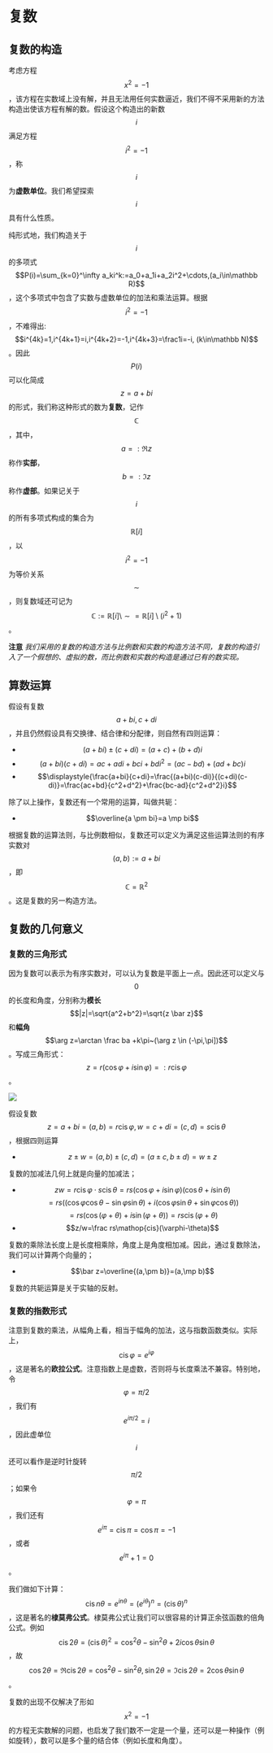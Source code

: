 # 复数

## 复数的构造

考虑方程$$x^2=-1$$，该方程在实数域上没有解，并且无法用任何实数逼近，我们不得不采用新的方法构造出使该方程有解的数。假设这个构造出的新数$$i$$满足方程$$i^2=-1$$，称$$i$$为**虚数单位**。我们希望探索$$i$$具有什么性质。

纯形式地，我们构造关于$$i$$的多项式$$P(i)=\sum_{k=0}^\infty a_ki^k:=a_0+a_1i+a_2i^2+\cdots,(a_i\in\mathbb R)$$，这个多项式中包含了实数与虚数单位的加法和乘法运算。根据$$i^2=-1$$，不难得出:$$i^{4k}=1,i^{4k+1}=i,i^{4k+2}=-1,i^{4k+3}=\frac1i=-i, (k\in\mathbb N)$$。因此$$P(i)$$可以化简成$$z=a+bi$$的形式，我们称这种形式的数为**复数**，记作$$\mathbb C$$，其中，$$a=:\Re z$$称作**实部**，$$b=:\Im z$$称作**虚部**。如果记关于$$i$$的所有多项式构成的集合为$$\mathbb R[i]$$，以$$i^2=-1$$为等价关系$$\sim$$，则复数域还可记为$$\mathbb C:=\mathbb R[i]\setminus\sim=\mathbb R[i]\setminus(i^2+1)$$。

**注意** _我们采用的复数的构造方法与比例数和实数的构造方法不同，复数的构造引入了一个假想的、虚拟的数，而比例数和实数的构造是通过已有的数实现。_

## 算数运算

假设有复数$$a+bi,c+di$$，并且仍然假设具有交换律、结合律和分配律，则自然有四则运算：

* $$(a+bi) \pm (c+di) = (a+c)+(b+d)i$$
* $$(a+bi)(c+di) = ac+adi+bci+bdi^2 = (ac-bd)+(ad+bc)i$$
* $$\displaystyle{\frac{a+bi}{c+di}=\frac{(a+bi)(c-di)}{(c+di)(c-di)}=\frac{ac+bd}{c^2+d^2}+\frac{bc-ad}{c^2+d^2}i}$$

除了以上操作，复数还有一个常用的运算，叫做共轭：

* $$\overline{a \pm bi}=a \mp bi$$

根据复数的运算法则，与比例数相似，复数还可以定义为满足这些运算法则的有序实数对$$(a,b):=a+bi$$，即$$\mathbb C=\mathbb R^2$$。这是复数的另一构造方法。

## 复数的几何意义

### 复数的三角形式

因为复数可以表示为有序实数对，可以认为复数是平面上一点。因此还可以定义与$$0$$的长度和角度，分别称为**模长**$$|z|=\sqrt{a^2+b^2}=\sqrt{z \bar z}$$和**幅角**$$\arg z=\arctan \frac ba +k\pi~(\arg z \in (-\pi,\pi])$$。写成三角形式：$$z=r(\cos\varphi+i\sin\varphi)=:r\mathop{cis}\varphi$$。

![](https://upload.wikimedia.org/wikipedia/commons/thumb/7/7a/Complex_number_illustration_modarg.svg/440px-Complex_number_illustration_modarg.svg.png)

假设复数$$z=a+bi=(a,b)=r\mathop{cis}\varphi,w=c+di=(c,d)=s\mathop{cis}\theta$$，根据四则运算

* $$z \pm w=(a,b)\pm(c,d)=(a\pm c,b\pm d)=w \pm z$$

复数的加减法几何上就是向量的加减法；

* $$zw=r\mathop{cis}\varphi\cdot s\mathop{cis}\theta=rs(\cos\varphi+i\sin\varphi)(\cos\theta+i\sin\theta)$$$$=rs((\cos\varphi\cos\theta-\sin\varphi\sin\theta)+i(\cos\varphi\sin\theta+\sin\varphi\cos\theta))$$$$=rs(\cos(\varphi+\theta)+i\sin(\varphi+\theta))=rs\mathop{cis}(\varphi+\theta)$$
* $$z/w=\frac rs\mathop{cis}(\varphi-\theta)$$

复数的乘除法长度上是长度相乘除，角度上是角度相加减。因此，通过复数除法，我们可以计算两个向量的；

* $$\bar z=\overline{(a,\pm b)}=(a,\mp b)$$

复数的共轭运算是关于实轴的反射。

### 复数的指数形式

注意到复数的乘法，从幅角上看，相当于幅角的加法，这与指数函数类似。实际上，$$\mathop{cis}\varphi=e^{i\varphi}$$，这是著名的**欧拉公式**。注意指数上是虚数，否则将与长度乘法不兼容。特别地，令$$\varphi=\pi/2$$，我们有$$e^{i\pi/2}=i$$，因此虚单位$$i$$还可以看作是逆时针旋转$$\pi/2$$；如果令$$\varphi=\pi$$，我们还有$$e^{i\pi}=\mathop{cis}\pi=\cos\pi=-1$$，或者$$e^{i\pi}+1=0$$。

我们做如下计算：$$\mathop{cis}n\theta=e^{in\theta}=(e^{i\theta})^n=(\mathop{cis}\theta)^n$$，这是著名的**棣莫弗公式**。棣莫弗公式让我们可以很容易的计算正余弦函数的倍角公式。例如$$\mathop{cis}2\theta=(\mathop{cis}\theta)^2=\cos^2\theta-\sin^2\theta+2i\cos\theta\sin\theta$$，故$$\cos2\theta=\Re\mathop{cis}2\theta=\cos^2\theta-\sin^2\theta,\sin2\theta=\Im\mathop{cis}2\theta=2\cos\theta\sin\theta$$。

复数的出现不仅解决了形如$$x^2=-1$$的方程无实数解的问题，也启发了我们数不一定是一个量，还可以是一种操作（例如旋转），数可以是多个量的结合体（例如长度和角度）。